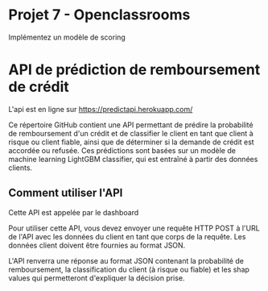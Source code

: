 # Projet 7 - Openclassrooms 
Implémentez un modèle de scoring
# API de prédiction de remboursement de crédit

L'api est en ligne sur https://predictapi.herokuapp.com/

Ce répertoire GitHub contient une API permettant de prédire la probabilité de remboursement d'un crédit et de classifier le client en tant que client à risque ou client fiable, ainsi que de déterminer si la demande de crédit est accordée ou refusée. Ces prédictions sont basées sur un modèle de machine learning LightGBM classifier, qui est entraîné à partir des données clients.

## Comment utiliser l'API
Cette API est appelée par le dashboard 

Pour utiliser cette API, vous devez envoyer une requête HTTP POST à l'URL de l'API avec les données du client en tant que corps de la requête.
Les données client doivent être fournies au format JSON. 

L'API renverra une réponse au format JSON contenant la probabilité de remboursement, la classification du client (à risque ou fiable) et les shap values qui permetteront d'expliquer la décision prise.
